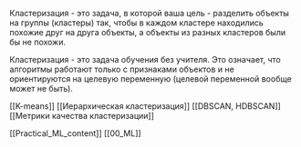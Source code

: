
Кластеризация - это задача, в которой ваша цель - разделить объекты на группы (кластеры) так, чтобы в каждом кластере находились похожие друг на друга объекты, а объекты из разных кластеров были бы не похожи.

Кластеризация - это задача обучения без учителя. Это означает, что алгоритмы работают только с признаками объектов и не ориентируются на целевую переменную (целевой переменной вообще может не быть).

[[K-means]]
[[Иерархическая кластеризация]]
[[DBSCAN, HDBSCAN]]
[[Метрики качества кластеризации]]


[[Practical_ML_content]] [[00_ML]]

